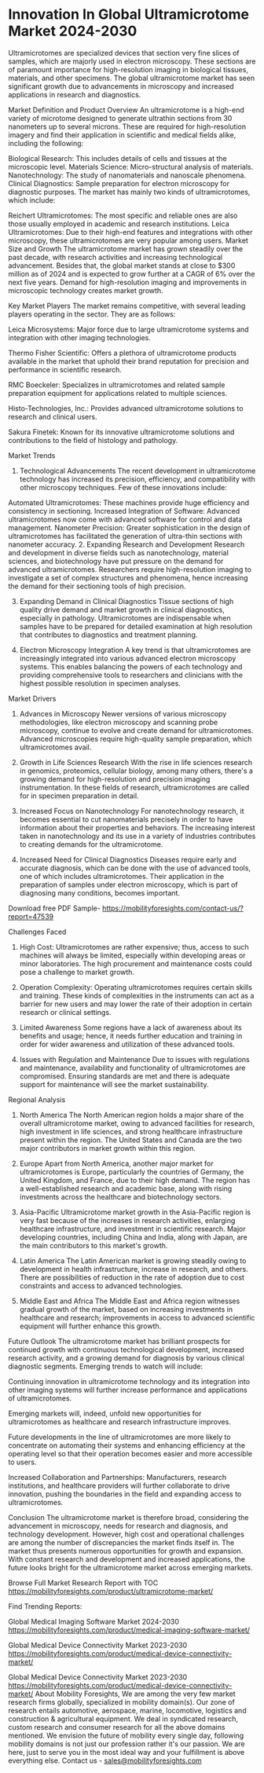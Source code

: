 # Innovation In Global Ultramicrotome Market 2024-2030 #
Ultramicrotomes are specialized devices that section very fine slices of samples, which are majorly used in electron microscopy. These sections are of paramount importance for high-resolution imaging in biological tissues, materials, and other specimens. The global ultramicrotome market has seen significant growth due to advancements in microscopy and increased applications in research and diagnostics.

Market Definition and Product Overview
An ultramicrotome is a high-end variety of microtome designed to generate ultrathin sections from 30 nanometers up to several microns. These are required for high-resolution imagery and find their application in scientific and medical fields alike, including the following: 

Biological Research: This includes details of cells and tissues at the microscopic level.
Materials Science: Micro-structural analysis of materials.
Nanotechnology: The study of nanomaterials and nanoscale phenomena.
Clinical Diagnostics: Sample preparation for electron microscopy for diagnostic purposes.
The market has mainly two kinds of ultramicrotomes, which include:

Reichert Ultramicrotomes: The most specific and reliable ones are also those usually employed in academic and research institutions.
Leica Ultramicrotomes: Due to their high-end features and integrations with other microscopy, these ultramicrotomes are very popular among users.
Market Size and Growth
The ultramicrotome market has grown steadily over the past decade, with research activities and increasing technological advancement. Besides that, the global market stands at close to $300 million as of 2024 and is expected to grow further at a CAGR of 6% over the next five years. Demand for high-resolution imaging and improvements in microscopic technology creates market growth.

Key Market Players
The market remains competitive, with several leading players operating in the sector. They are as follows:

Leica Microsystems: Major force due to large ultramicrotome systems and integration with other imaging technologies.

Thermo Fisher Scientific: Offers a plethora of ultramicrotome products available in the market that uphold their brand reputation for precision and performance in scientific research.

RMC Boeckeler: Specializes in ultramicrotomes and related sample preparation equipment for applications related to multiple sciences.

Histo-Technologies, Inc.: Provides advanced ultramicrotome solutions to research and clinical users.

Sakura Finetek: Known for its innovative ultramicrotome solutions and contributions to the field of histology and pathology.

Market Trends
1. Technological Advancements
The recent development in ultramicrotome technology has increased its precision, efficiency, and compatibility with other microscopy techniques. Few of these innovations include:

Automated Ultramicrotomes: These machines provide huge efficiency and consistency in sectioning.
Increased Integration of Software: Advanced ultramicrotomes now come with advanced software for control and data management.
Nanometer Precision: Greater sophistication in the design of ultramicrotomes has facilitated the generation of ultra-thin sections with nanometer accuracy.
2. Expanding Research and Development
Research and development in diverse fields such as nanotechnology, material sciences, and biotechnology have put pressure on the demand for advanced ultramicrotomes. Researchers require high-resolution imaging to investigate a set of complex structures and phenomena, hence increasing the demand for their sectioning tools of high precision.

3. Expanding Demand in Clinical Diagnostics
Tissue sections of high quality drive demand and market growth in clinical diagnostics, especially in pathology. Ultramicrotomes are indispensable when samples have to be prepared for detailed examination at high resolution that contributes to diagnostics and treatment planning.

4. Electron Microscopy Integration
A key trend is that ultramicrotomes are increasingly integrated into various advanced electron microscopy systems. This enables balancing the powers of each technology and providing comprehensive tools to researchers and clinicians with the highest possible resolution in specimen analyses.

Market Drivers
1. Advances in Microscopy
Newer versions of various microscopy methodologies, like electron microscopy and scanning probe microscopy, continue to evolve and create demand for ultramicrotomes. Advanced microscopies require high-quality sample preparation, which ultramicrotomes avail.

2. Growth in Life Sciences Research
With the rise in life sciences research in genomics, proteomics, cellular biology, among many others, there's a growing demand for high-resolution and precision imaging instrumentation. In these fields of research, ultramicrotomes are called for in specimen preparation in detail.

3. Increased Focus on Nanotechnology
For nanotechnology research, it becomes essential to cut nanomaterials precisely in order to have information about their properties and behaviors. The increasing interest taken in nanotechnology and its use in a variety of industries contributes to creating demands for the ultramicrotome.

4. Increased Need for Clinical Diagnostics
Diseases require early and accurate diagnosis, which can be done with the use of advanced tools, one of which includes ultramicrotomes. Their application in the preparation of samples under electron microscopy, which is part of diagnosing many conditions, becomes important.

Download free PDF Sample- https://mobilityforesights.com/contact-us/?report=47539

Challenges Faced
1. High Cost: Ultramicrotomes are rather expensive; thus, access to such machines will always be limited, especially within developing areas or minor laboratories. The high procurement and maintenance costs could pose a challenge to market growth.

2. Operation Complexity: Operating ultramicrotomes requires certain skills and training. These kinds of complexities in the instruments can act as a barrier for new users and may lower the rate of their adoption in certain research or clinical settings.

3. Limited Awareness
Some regions have a lack of awareness about its benefits and usage; hence, it needs further education and training in order for wider awareness and utilization of these advanced tools.

4. Issues with Regulation and Maintenance
Due to issues with regulations and maintenance, availability and functionality of ultramicrotomes are compromised. Ensuring standards are met and there is adequate support for maintenance will see the market sustainability.

Regional Analysis
1. North America
The North American region holds a major share of the overall ultramicrotome market, owing to advanced facilities for research, high investment in life sciences, and strong healthcare infrastructure present within the region. The United States and Canada are the two major contributors in market growth within this region.

2. Europe
Apart from North America, another major market for ultramicrotomes is Europe, particularly the countries of Germany, the United Kingdom, and France, due to their high demand. The region has a well-established research and academic base, along with rising investments across the healthcare and biotechnology sectors.

3. Asia-Pacific
Ultramicrotome market growth in the Asia-Pacific region is very fast because of the increases in research activities, enlarging healthcare infrastructure, and investment in scientific research. Major developing countries, including China and India, along with Japan, are the main contributors to this market's growth.

4. Latin America
The Latin American market is growing steadily owing to development in health infrastructure, increase in research, and others. There are possibilities of reduction in the rate of adoption due to cost constraints and access to advanced technologies.

5. Middle East and Africa
The Middle East and Africa region witnesses gradual growth of the market, based on increasing investments in healthcare and research; improvements in access to advanced scientific equipment will further enhance this growth.

Future Outlook
The ultramicrotome market has brilliant prospects for continued growth with continuous technological development, increased research activity, and a growing demand for diagnosis by various clinical diagnostic segments. Emerging trends to watch will include:

Continuing innovation in ultramicrotome technology and its integration into other imaging systems will further increase performance and applications of ultramicrotomes.

Emerging markets will, indeed, unfold new opportunities for ultramicrotomes as healthcare and research infrastructure improves.

Future developments in the line of ultramicrotomes are more likely to concentrate on automating their systems and enhancing efficiency at the operating level so that their operation becomes easier and more accessible to users.

Increased Collaboration and Partnerships: Manufacturers, research institutions, and healthcare providers will further collaborate to drive innovation, pushing the boundaries in the field and expanding access to ultramicrotomes.

Conclusion
The ultramicrotome market is therefore broad, considering the advancement in microscopy, needs for research and diagnosis, and technology development. However, high cost and operational challenges are among the number of discrepancies the market finds itself in. The market thus presents numerous opportunities for growth and expansion. With constant research and development and increased applications, the future looks bright for the ultramicrotome market across emerging markets.


Browse Full Market Research Report with TOC https://mobilityforesights.com/product/ultramicrotome-market/

Find Trending Reports:


Global Medical Imaging Software Market 2024-2030 https://mobilityforesights.com/product/medical-imaging-software-market/


Global Medical Device Connectivity Market 2023-2030 https://mobilityforesights.com/product/medical-device-connectivity-market/


Global Medical Device Connectivity Market 2023-2030 https://mobilityforesights.com/product/medical-device-connectivity-market/
About Mobility Foresights,
We are among the very few market research firms globally, specialized in mobility domain(s). Our zone of research entails automotive, aerospace, marine, locomotive, logistics and construction & agricultural equipment. We deal in syndicated research, custom research and consumer research for all the above domains mentioned.
We envision the future of mobility every single day, following mobility domains is not just our profession rather it's our passion. We are here, just to serve you in the most ideal way and your fulfillment is above everything else. Contact us -  sales@mobilityforesights.com 

